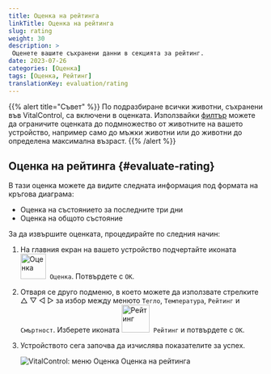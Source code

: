 ```yaml
---
title: Оценка на рейтинга
linkTitle: Оценка на рейтинга
slug: rating
weight: 30
description: >
 Оценете вашите съхранени данни в секцията за рейтинг.
date: 2023-07-26
categories: [Оценка]
tags: [Оценка, Рейтинг]
translationKey: evaluation/rating
---
```

{{% alert title="Съвет" %}}
По подразбиране всички животни, съхранени във VitalControl, са включени в оценката. Използвайки [филтър](../../filter/) можете да ограничите оценката до подмножество от животните на вашето устройство, например само до мъжки животни или до животни до определена максимална възраст.
{{% /alert %}}

## Оценка на рейтинга {#evaluate-rating}

В тази оценка можете да видите следната информация под формата на кръгова диаграма:
- Оценка на състоянието за последните три дни
- Оценка на общото състояние

За да извършите оценката, процедирайте по следния начин:

1. На главния екран на вашето устройство подчертайте иконата &nbsp;<img src="/icons/main/evaluation.svg" width="50" align="bottom" alt="Оценка" />&nbsp; `Оценка`. Потвърдете с `OK`.

2. Отваря се друго подменю, в което можете да използвате стрелките △ ▽ ◁ ▷ за избор между менюто `Тегло`, `Температура`, `Рейтинг` и `Смъртност`. Изберете иконата <img src="/icons/evaluation/rating.svg" width="55" align="bottom" alt="Рейтинг" />&nbsp; `Рейтинг` и потвърдете с `OK`.

3. Устройството сега започва да изчислява показателите за успех.

   ![VitalControl: меню Оценка Оценка на рейтинга](../images/rating.png "Оценка на рейтинга")

